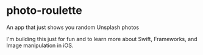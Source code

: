 # photo-roulette
An app that just shows you random Unsplash photos

I'm building this just for fun and to learn more about Swift, Frameworks, and Image manipulation in iOS.
